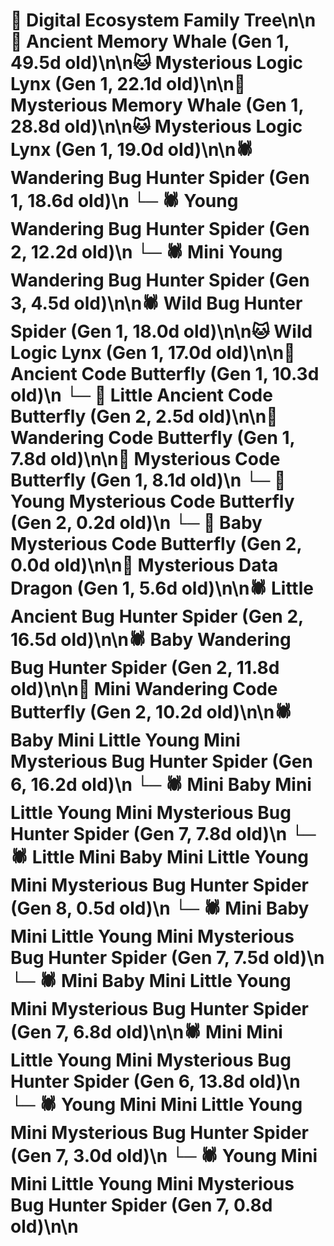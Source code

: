 # 🌳 Digital Ecosystem Family Tree\n\n🐋 Ancient Memory Whale (Gen 1, 49.5d old)\n\n🐱 Mysterious Logic Lynx (Gen 1, 22.1d old)\n\n🐋 Mysterious Memory Whale (Gen 1, 28.8d old)\n\n🐱 Mysterious Logic Lynx (Gen 1, 19.0d old)\n\n🕷️ Wandering Bug Hunter Spider (Gen 1, 18.6d old)\n  └─ 🕷️ Young Wandering Bug Hunter Spider (Gen 2, 12.2d old)\n    └─ 🕷️ Mini Young Wandering Bug Hunter Spider (Gen 3, 4.5d old)\n\n🕷️ Wild Bug Hunter Spider (Gen 1, 18.0d old)\n\n🐱 Wild Logic Lynx (Gen 1, 17.0d old)\n\n🦋 Ancient Code Butterfly (Gen 1, 10.3d old)\n  └─ 🦋 Little Ancient Code Butterfly (Gen 2, 2.5d old)\n\n🦋 Wandering Code Butterfly (Gen 1, 7.8d old)\n\n🦋 Mysterious Code Butterfly (Gen 1, 8.1d old)\n  └─ 🦋 Young Mysterious Code Butterfly (Gen 2, 0.2d old)\n  └─ 🦋 Baby Mysterious Code Butterfly (Gen 2, 0.0d old)\n\n🐉 Mysterious Data Dragon (Gen 1, 5.6d old)\n\n🕷️ Little Ancient Bug Hunter Spider (Gen 2, 16.5d old)\n\n🕷️ Baby Wandering Bug Hunter Spider (Gen 2, 11.8d old)\n\n🦋 Mini Wandering Code Butterfly (Gen 2, 10.2d old)\n\n🕷️ Baby Mini Little Young Mini Mysterious Bug Hunter Spider (Gen 6, 16.2d old)\n  └─ 🕷️ Mini Baby Mini Little Young Mini Mysterious Bug Hunter Spider (Gen 7, 7.8d old)\n    └─ 🕷️ Little Mini Baby Mini Little Young Mini Mysterious Bug Hunter Spider (Gen 8, 0.5d old)\n  └─ 🕷️ Mini Baby Mini Little Young Mini Mysterious Bug Hunter Spider (Gen 7, 7.5d old)\n  └─ 🕷️ Mini Baby Mini Little Young Mini Mysterious Bug Hunter Spider (Gen 7, 6.8d old)\n\n🕷️ Mini Mini Little Young Mini Mysterious Bug Hunter Spider (Gen 6, 13.8d old)\n  └─ 🕷️ Young Mini Mini Little Young Mini Mysterious Bug Hunter Spider (Gen 7, 3.0d old)\n  └─ 🕷️ Young Mini Mini Little Young Mini Mysterious Bug Hunter Spider (Gen 7, 0.8d old)\n\n